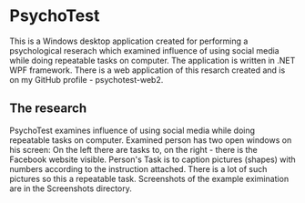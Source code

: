 # PsychoTest
This is a Windows desktop application created for performing a psychological reserach which examined influence of using social media while doing repeatable tasks on computer. The application is written in .NET WPF framework.
There is a web application of this resarch created and is on my GitHub profile - psychotest-web2.

## The research
PsychoTest examines influence of using social media while doing repeatable tasks on computer. Examined person has two open windows on his screen: On the left there are tasks to, on the right - there is the Facebook website visible. Person's Task is to caption pictures (shapes) with numbers according to the instruction attached. There is a lot of such pictures so this a repeatable task. Screenshots of the example eximination are in the Screenshots directory.


